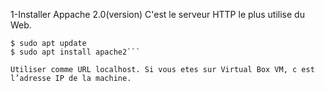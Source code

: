 
1-Installer Appache 2.0(version)
C'est le serveur HTTP le plus utilise du Web.

``` 
$ sudo apt update
$ sudo apt install apache2```

Utiliser comme URL localhost. Si vous etes sur Virtual Box VM, c est l’adresse IP de la machine.
